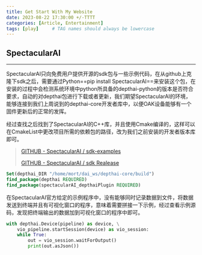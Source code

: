 ```yaml
---
title: Get Start With My Website
date: 2023-08-22 17:30:00 +/-TTTT
categories: [Article, Entertainment]
tags: [play]     # TAG names should always be lowercase
---
```

## SpectacularAI

------

​		SpectacularAI只向免费用户提供开源的sdk包与一些示例代码，在从github上克隆下sdk之后，需要通过Python==pip install SpectacularAI==来安装这个包，在安装的过程中会检测系统环境中python所具备的depthai-python的版本是否符合要求，自动的对depthai包进行下载或者更新，我们期望SpectacularAI的环境，能够连接到我们上周说到的depthai-core开发者库中，以便OAK设备能够有一个固件更新后的正常的发挥。

​		经过查找之后找到了SpectacularAI的C++库，并且使用Cmake编译的，这样可以在CmakeList中更改项目所需的依赖包的路径，改为我们之前安装的开发者版本库即可。

> [ GITHUB - SpectacularAI / sdk-examples ](https://github.com/SpectacularAI/sdk-examples/tree/main/cpp)
>
> [ GITHUB - SpectacularAI / sdk Realease](https://github.com/SpectacularAI/sdk/releases)

```cmake
Set(depthai_DIR "/home/mort/dai_ws/depthai-core/build")
find_package(depthai REQUIRED)
find_package(spectacularAI_depthaiPlugin REQUIRED)
```

​		在SpectacularAI官方给定的示例程序中，没有能够同时记录数据到文件，将数据发送到终端并且有可视化窗口的程序，意味着需要拼接一下示例，经过查看示例源码，发现把终端输出的数据加到可视化窗口的程序中即可。

```python
with depthai.Device(pipeline) as device, \
    vio_pipeline.startSession(device) as vio_session:
    while True:
        out = vio_session.waitForOutput()
        print(out.asJson())
```

